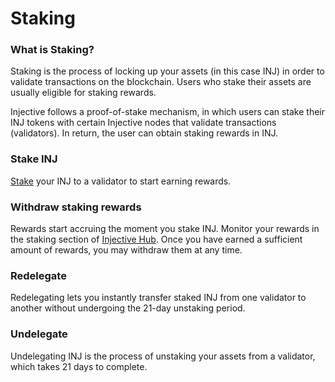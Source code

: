 # Staking

### What is Staking?

Staking is the process of locking up your assets (in this case INJ) in order to validate transactions on the blockchain. Users who stake their assets are usually eligible for staking rewards.

Injective follows a proof-of-stake mechanism, in which users can stake their INJ tokens with certain Injective nodes that validate transactions (validators). In return, the user can obtain staking rewards in INJ.

### Stake INJ

[Stake](https://injhub.com/stake) your INJ to a validator to start earning rewards.

### Withdraw staking rewards

Rewards start accruing the moment you stake INJ. Monitor your rewards in the staking section of [Injective Hub](https://injhub.com/stake). Once you have earned a sufficient amount of rewards, you may withdraw them at any time.

### Redelegate

Redelegating lets you instantly transfer staked INJ from one validator to another without undergoing the 21-day unstaking period.

### Undelegate

Undelegating INJ is the process of unstaking your assets from a validator, which takes 21 days to complete.
